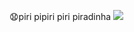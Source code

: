 😧piri pipiri piri piradinha
![](https://media1.tenor.com/m/u3eZurKBGvMAAAAC/my-honest-reaction.gif)



